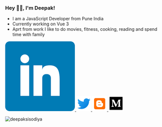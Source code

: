 ### Hey 👋🏽, I'm Deepak!

- I am a JavaScript Developer from Pune India
- Currently working on Vue 3
- Aprt from work I like to do movies, fitness, cooking, reading and spend time with family

<p>
  <a href="https://www.linkedin.com/in/deepaksisodiya/" target="new">
    <img src="https://github.com/deepaksisodiya/deepaksisodiya/blob/master/linkedin.png?raw=true">
  </a>
  <a href="https://twitter.com/deepaksisodiya" target="new">
    <img src="https://github.com/deepaksisodiya/deepaksisodiya/blob/master/icons8-twitter-48.png?raw=true">
  </a>
  <a href="http://nothingbeyondjavascript.blogspot.com" target="new">
    <img src="https://github.com/deepaksisodiya/deepaksisodiya/blob/master/icons8-blogger-48.png?raw=true">
  </a>
  <a href="https://medium.com/@deepaksisodiya" target="new">
    <img src="https://github.com/deepaksisodiya/deepaksisodiya/blob/master/icons8-medium-monogram-50.png?raw=true">
  </a>
</p>

<img src="https://github-readme-stats.vercel.app/api?username=deepaksisodiya&show_icons=true" alt="deepaksisodiya" />
